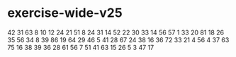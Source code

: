 # exercise-wide-v25
42
31
63
8
10
12
24
21
51
8
24
31
14
52
22
30
33
14
56
57
1
33
20
81
18
26
35
56
34
8
39
86
19
64
29
46
5
41
28
67
24
38
16
36
72
33
21
4
56
4
37
63
75
16
38
39
36
28
61
56
7
51
41
63
15
26
5
3
47
17
